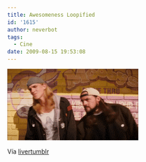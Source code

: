 ```yaml
---
title: Awesomeness Loopified
id: '1615'
author: neverbot
tags:
  - Cine
date: 2009-08-15 19:53:08
---
```


[![](./awesomeness-loopified/V3plvX2eRqewsvwoLianXTHho1_400.gif)](http://livercake.tumblr.com/post/150647734/awesomeness-loopified-via-equistene)

Vía [livertumblr](http://livercake.tumblr.com/post/150647734/awesomeness-loopified-via-equistene)